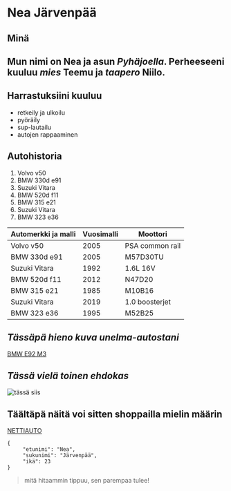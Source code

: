 # Nea Järvenpää
## Minä
Mun nimi on **Nea** ja asun *Pyhäjoella*. Perheeseeni kuuluu *mies* **Teemu** ja *taapero* **Niilo**. 
------------------------------------------------------------------------------------------------------------
## Harrastuksiini kuuluu
- retkeily ja ulkoilu
- pyöräily
- sup-lautailu
- autojen rappaaminen

## Autohistoria
1. Volvo v50
2. BMW 330d e91
3. Suzuki Vitara
4. BMW 520d f11
5. BMW 315 e21
6. Suzuki Vitara
7. BMW 323 e36

| Automerkki ja malli | Vuosimalli  | Moottori        |
| ------------------- | ----------- | --------------- | 
| Volvo v50           | 2005        | PSA common rail |
| BMW 330d e91        | 2005        | M57D30TU        |
| Suzuki Vitara       | 1992        | 1.6L 16V        |
| BMW 520d f11        | 2012        | N47D20          |
| BMW 315 e21         | 1985        | M10B16          |
| Suzuki Vitara       | 2019        | 1.0 boosterjet  |
| BMW 323 e36         | 1995        | M52B25          |

## *Tässäpä hieno kuva unelma-autostani* 
[BMW E92 M3](https://i.bstr.es/highmotor/2019/05/bmw-m3-e92-gts-2.jpg)
## *Tässä vielä toinen ehdokas*
![tässä siis](C:\Users\neaja\OneDrive\Kuvat\Ämmä3.jpg)
## **Täältäpä näitä voi sitten shoppailla mielin määrin**
 [NETTIAUTO](https://www.nettiauto.com/hakutulokset?haku=P377590424)

 ``` 
 {
      "etunimi": "Nea",
      "sukunimi": "Järvenpää",
      "ikä": 23
 }
 ```
> mitä hitaammin tippuu, sen parempaa tulee! 